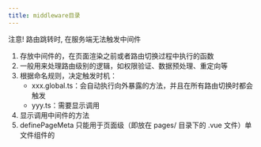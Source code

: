 ```yaml
---
title: middleware目录
---
```


注意! 路由跳转时, 在服务端无法触发中间件

1. 存放中间件的，在页面渲染之前或者路由切换过程中执行的函数
2. 一般用来处理路由级别的逻辑，如权限验证、数据预处理、重定向等
3. 根据命名规则，决定触发时机：
    - xxx.global.ts：会自动执行向外暴露的方法，并且在所有路由切换时都会触发
    - yyy.ts：需要显示调用
4. 显示调用中间件的方法
5. definePageMeta 只能用于页面级（即放在 pages/ 目录下的 .vue 文件）单文件组件的 <script> 区块内，不能在普通组件或布局（layout）中使用
```ts
需要在 setup 中执行
definePageMeta( { middleware: 'yyy' } )
```